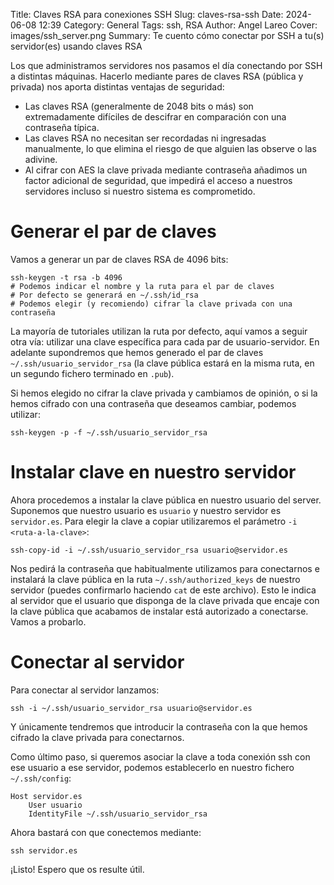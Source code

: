 Title: Claves RSA para conexiones SSH
Slug: claves-rsa-ssh
Date: 2024-06-08 12:39
Category: General
Tags: ssh, RSA
Author: Angel Lareo
Cover: images/ssh_server.png
Summary: Te cuento cómo conectar por SSH a tu(s) servidor(es) usando claves RSA


Los que administramos servidores nos pasamos el día conectando por SSH a distintas máquinas. Hacerlo mediante pares de claves RSA (pública y privada) nos aporta distintas ventajas de seguridad:
 - Las claves RSA (generalmente de 2048 bits o más) son extremadamente difíciles de descifrar en comparación con una contraseña típica. 
 - Las claves RSA no necesitan ser recordadas ni ingresadas manualmente, lo que elimina el riesgo de que alguien las observe o las adivine.
 - Al cifrar con AES la clave privada mediante contraseña añadimos un factor adicional de seguridad, que impedirá el acceso a nuestros servidores incluso si nuestro sistema es comprometido.

# Generar el par de claves

Vamos a generar un par de claves RSA de 4096 bits:
```
ssh-keygen -t rsa -b 4096
# Podemos indicar el nombre y la ruta para el par de claves
# Por defecto se generará en ~/.ssh/id_rsa
# Podemos elegir (y recomiendo) cifrar la clave privada con una contraseña
```

La mayoría de tutoriales utilizan la ruta por defecto, aquí vamos a seguir otra vía: utilizar una clave específica para cada par de usuario-servidor. En adelante supondremos que hemos generado el par de claves `~/.ssh/usuario_servidor_rsa` (la clave pública estará en la misma ruta, en un segundo fichero terminado en `.pub`).

Si hemos elegido no cifrar la clave privada y cambiamos de opinión, o si la hemos cifrado con una contraseña que deseamos cambiar, podemos utilizar:
```
ssh-keygen -p -f ~/.ssh/usuario_servidor_rsa
```

# Instalar clave en nuestro servidor
 Ahora procedemos a instalar la clave pública en nuestro usuario del server. Suponemos que nuestro usuario es `usuario` y nuestro servidor es `servidor.es`. Para elegir la clave a copiar utilizaremos el parámetro `-i <ruta-a-la-clave>`:
```
ssh-copy-id -i ~/.ssh/usuario_servidor_rsa usuario@servidor.es
```
Nos pedirá la contraseña que habitualmente utilizamos para conectarnos e instalará la clave pública en la ruta `~/.ssh/authorized_keys` de nuestro servidor (puedes confirmarlo haciendo `cat` de este archivo). Esto le indica al servidor que el usuario que disponga de la clave privada que encaje con la clave pública que acabamos de instalar está autorizado a conectarse. Vamos a probarlo.

# Conectar al servidor
Para conectar al servidor lanzamos:
```
ssh -i ~/.ssh/usuario_servidor_rsa usuario@servidor.es
```
Y únicamente tendremos que introducir la contraseña con la que hemos cifrado la clave privada para conectarnos.

Como último paso, si queremos asociar la clave a toda conexión ssh con ese usuario a ese servidor, podemos establecerlo en nuestro fichero `~/.ssh/config`:
```
Host servidor.es
    User usuario
    IdentityFile ~/.ssh/usuario_servidor_rsa
```

Ahora bastará con que conectemos mediante:
```
ssh servidor.es
```

¡Listo! Espero que os resulte útil.